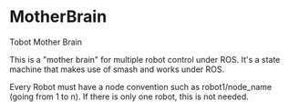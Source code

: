 MotherBrain
===========

Tobot Mother Brain

This is a "mother brain" for multiple robot control under ROS. It's a state machine that makes use of smash and works under ROS.

Every Robot must have a node convention such as robot1/node_name (going from 1 to n). If there is only one robot, this is not needed.

